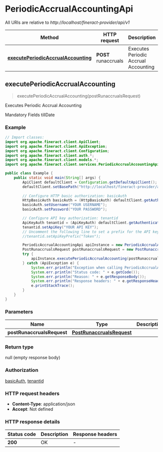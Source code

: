 # PeriodicAccrualAccountingApi

All URIs are relative to *http://localhost/fineract-provider/api/v1*

| Method | HTTP request | Description |
|------------- | ------------- | -------------|
| [**executePeriodicAccrualAccounting**](PeriodicAccrualAccountingApi.md#executePeriodicAccrualAccounting) | **POST** runaccruals | Executes Periodic Accrual Accounting |



## executePeriodicAccrualAccounting

> executePeriodicAccrualAccounting(postRunaccrualsRequest)

Executes Periodic Accrual Accounting

Mandatory Fields  tillDate 

### Example

```java
// Import classes:
import org.apache.fineract.client.ApiClient;
import org.apache.fineract.client.ApiException;
import org.apache.fineract.client.Configuration;
import org.apache.fineract.client.auth.*;
import org.apache.fineract.client.models.*;
import org.apache.fineract.client.services.PeriodicAccrualAccountingApi;

public class Example {
    public static void main(String[] args) {
        ApiClient defaultClient = Configuration.getDefaultApiClient();
        defaultClient.setBasePath("http://localhost/fineract-provider/api/v1");
        
        // Configure HTTP basic authorization: basicAuth
        HttpBasicAuth basicAuth = (HttpBasicAuth) defaultClient.getAuthentication("basicAuth");
        basicAuth.setUsername("YOUR USERNAME");
        basicAuth.setPassword("YOUR PASSWORD");

        // Configure API key authorization: tenantid
        ApiKeyAuth tenantid = (ApiKeyAuth) defaultClient.getAuthentication("tenantid");
        tenantid.setApiKey("YOUR API KEY");
        // Uncomment the following line to set a prefix for the API key, e.g. "Token" (defaults to null)
        //tenantid.setApiKeyPrefix("Token");

        PeriodicAccrualAccountingApi apiInstance = new PeriodicAccrualAccountingApi(defaultClient);
        PostRunaccrualsRequest postRunaccrualsRequest = new PostRunaccrualsRequest(); // PostRunaccrualsRequest | 
        try {
            apiInstance.executePeriodicAccrualAccounting(postRunaccrualsRequest);
        } catch (ApiException e) {
            System.err.println("Exception when calling PeriodicAccrualAccountingApi#executePeriodicAccrualAccounting");
            System.err.println("Status code: " + e.getCode());
            System.err.println("Reason: " + e.getResponseBody());
            System.err.println("Response headers: " + e.getResponseHeaders());
            e.printStackTrace();
        }
    }
}
```

### Parameters


| Name | Type | Description  | Notes |
|------------- | ------------- | ------------- | -------------|
| **postRunaccrualsRequest** | [**PostRunaccrualsRequest**](PostRunaccrualsRequest.md)|  | |

### Return type

null (empty response body)

### Authorization

[basicAuth](../README.md#basicAuth), [tenantid](../README.md#tenantid)

### HTTP request headers

- **Content-Type**: application/json
- **Accept**: Not defined


### HTTP response details
| Status code | Description | Response headers |
|-------------|-------------|------------------|
| **200** | OK |  -  |


